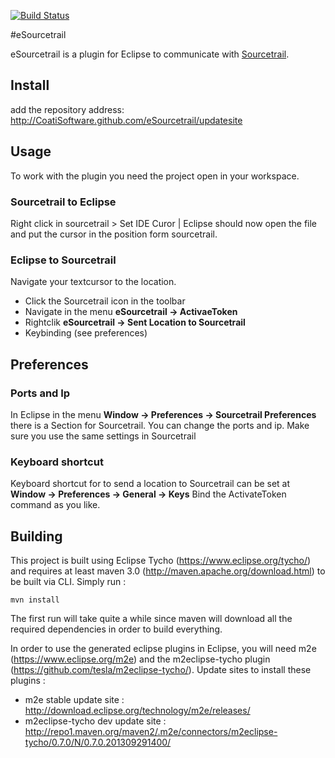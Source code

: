 
[![Build Status](https://travis-ci.org/CoatiSoftware/eSourcetrail.svg?branch=master)](https://travis-ci.org/CoatiSoftware/eSourcetrail)

#eSourcetrail

eSourcetrail is a plugin for Eclipse to communicate with [Sourcetrail](https://sourcetrail.io).

## Install

add the repository address: http://CoatiSoftware.github.com/eSourcetrail/updatesite

## Usage

To work with the plugin you need the project open in your workspace.

### Sourcetrail to Eclipse

Right click in sourcetrail > Set IDE Curor | Eclipse should now open the file and put the cursor in the position form sourcetrail.

### Eclipse to Sourcetrail

Navigate your textcursor to the location.

* Click the Sourcetrail icon in the toolbar
* Navigate in the menu **eSourcetrail -> ActivaeToken**
* Rightclik **eSourcetrail -> Sent Location to Sourcetrail**
* Keybinding (see preferences)

## Preferences

### Ports and Ip

In Eclipse in the menu **Window -> Preferences -> Sourcetrail Preferences** there is a Section for Sourcetrail.
You can change the ports and ip.
Make sure you use the same settings in Sourcetrail

### Keyboard shortcut

Keyboard shortcut for to send a location to Sourcetrail can be set at **Window -> Preferences -> General -> Keys**
Bind the ActivateToken command as you like.

## Building

This project is built using Eclipse Tycho (https://www.eclipse.org/tycho/) and requires at least maven 3.0 (http://maven.apache.org/download.html) to be built via CLI.
Simply run :

    mvn install

The first run will take quite a while since maven will download all the required dependencies in order to build everything.

In order to use the generated eclipse plugins in Eclipse, you will need m2e (https://www.eclipse.org/m2e)
and the m2eclipse-tycho plugin (https://github.com/tesla/m2eclipse-tycho/). Update sites to install these plugins :

* m2e stable update site : http://download.eclipse.org/technology/m2e/releases/
* m2eclipse-tycho dev update site : http://repo1.maven.org/maven2/.m2e/connectors/m2eclipse-tycho/0.7.0/N/0.7.0.201309291400/

